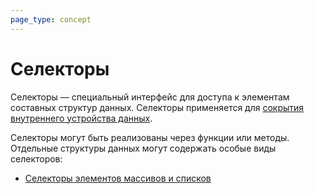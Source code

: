 ```yaml
---
page_type: concept
---
```


# Селекторы

Селекторы — специальный интерфейс для доступа к элементам составных структур данных. Селекторы применяется для [сокрытия внутреннего устройства данных]([[20221122202246]]).

Селекторы могут быть реализованы через функции или методы. Отдельные структуры данных могут содержать особые виды селекторов:

* [Селекторы элементов массивов и списков]([[20221121231228]])

